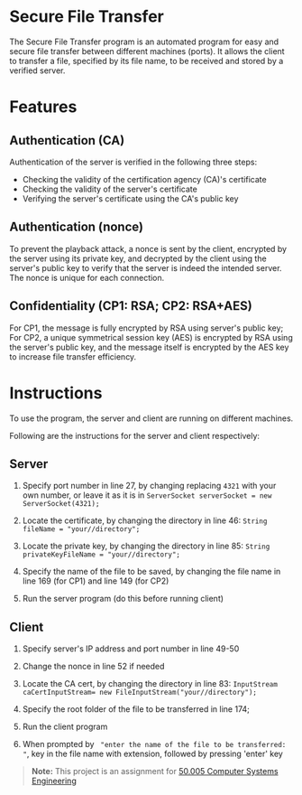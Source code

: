 Secure File Transfer
====================

The Secure File Transfer program is an automated program for easy and
secure file transfer between different machines (ports). It allows the client
to transfer a file, specified by its file name, to be received and stored by
a verified server.


Features
========

Authentication (CA)
-------------------

Authentication of the server is verified in the following three steps:

 - Checking the validity of the certification agency (CA)'s certificate 
 - Checking the validity of the server's certificate
 - Verifying the server's certificate using the CA's public key


Authentication (nonce)
----------------------

To prevent the playback attack, a nonce is sent by the client, encrypted
by the server using its private key, and decrypted by the client using
the server's public key to verify that the server is indeed the intended
server. The nonce is unique for each connection.


Confidentiality (CP1: RSA; CP2: RSA+AES)
----------------------------------------

For CP1, the message is fully encrypted by RSA using server's public key;
For CP2, a unique symmetrical session key (AES) is encrypted by RSA using
the server's public key, and the message itself is encrypted by the AES
key to increase file transfer efficiency.


Instructions
=======

To use the program, the server and client are running on different machines.

Following are the instructions for the server and client respectively:

Server
-----------

 1. Specify port number in line 27, 	  by changing replacing ```4321``` with your own number, or leave it as it is in
    ```ServerSocket serverSocket = new ServerSocket(4321);```

 2. Locate the certificate, by changing the directory in line 46: ```String fileName = "your//directory";```

 3. Locate the private key, by changing the directory in line 85: ```String privateKeyFileName = "your//directory";```

 4. Specify the name of the file to be saved, by changing the file name in line 169 (for CP1) and line 149 (for CP2)

 5. Run the server program (do this before running client)

Client
----------

 1. Specify server's IP address and port number in line 49-50

 2. Change the nonce in line 52 if needed

 3. Locate the CA cert, by changing the directory in line 83: ```InputStream caCertInputStream= new FileInputStream("your//directory");```

 4. Specify the root folder of the file to be transferred in line 174;

 5. Run the client program

 6. When prompted by ``` "enter the name of the file to be transferred: "```,  key in the file name with extension, followed by pressing 'enter' key


> **Note:** This project is an assignment for [50.005 Computer Systems Engineering](https://istd.sutd.edu.sg/undergraduate/courses/50005-computer-system-engineering) 
